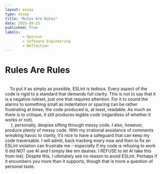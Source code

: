 ```yaml
---
layout: essay
type: essay
title: "Rules Are Rules"
date: 2025-09-25
published: True
labels:
        - Opinion
        - Software Engineering
        - Reflection
---
```

# Rules Are Rules
<br/>
    &nbsp;&nbsp;&nbsp;&nbsp;To put it as simply as possible, ESLint is tedious. Every aspect of the code is rigid to a standard that demands full clarity. This is not to say that it is a negative ruleset, just one that requires attention. For it to sound the alarms to something small as indentation or spacing can be rather frustrating at times; the code produced is, at least, readable. As much as there is to critique, it still produces legible code (regardless of whether it works or not). 
<br/>
    &nbsp;&nbsp;&nbsp;&nbsp; I, personally, despise sifting through messy code. I also, however, produce plenty of messy code. With my irrational avoidance of comments wreaking havoc to clarity, it’s nice to have a safeguard that can keep my code traversable. I will admit, back tracking every now and then to fix an ESLint violation can frustrate me – especially if my code is refusing to work (I did NOT use AI and I simply like em dashes. I REFUSE to let AI take this from me). Despite this, I ultimately see no reason to avoid ESLint. Perhaps if it encumbers you more than it supports, though that is more a question of personal taste. 

